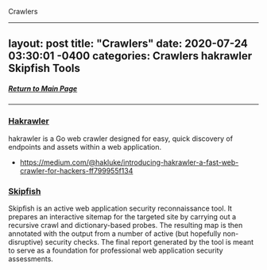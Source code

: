Crawlers

---
layout: post
title:  "Crawlers"
date:   2020-07-24 03:30:01 -0400
categories: Crawlers hakrawler Skipfish Tools
---
##### [Return to Main Page](https://thegetch.github.io/penetration/testing/resources/2020/07/24/Home/)

---

### [Hakrawler](https://github.com/hakluke/hakrawler)

hakrawler is a Go web crawler designed for easy, quick discovery of endpoints and assets within a web application.

- https://medium.com/@hakluke/introducing-hakrawler-a-fast-web-crawler-for-hackers-ff799955f134

### [Skipfish](https://tools.kali.org/web-applications/skipfish)

Skipfish is an active web application security reconnaissance tool. It prepares an interactive sitemap for the targeted site by carrying out a recursive crawl and dictionary-based probes. The resulting map is then annotated with the output from a number of active (but hopefully non-disruptive) security checks. The final report generated by the tool is meant to serve as a foundation for professional web application security assessments.
